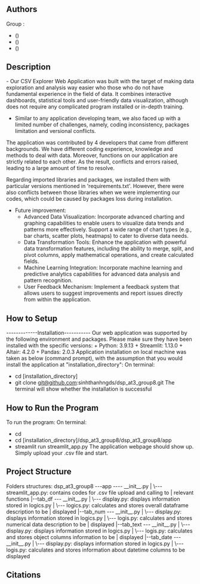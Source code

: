 # <project title>

## Authors
Group <group number> : 
- <first and last name> (<UTS student id>)
- <first and last name> (<UTS student id>)
- <first and last name> (<UTS student id>)

## Description
<What your application does>
- Our CSV Explorer Web Application was built with the target of making data exploration and analysis way easier who those who do not have fundamental experience in the field of data. It combines interactive dashboards, statistical tools and user-friendly data visualization, although does not require any complicated program installed or in-depth training.

- Similar to any application developing team, we also faced up with a limited number of challenges, namely, coding inconsistency, packages limitation and versional conflicts.

The application was contributed by 4 developers that came from different backgrounds. We have different coding experience, knowledge and methods to deal with data. Moreover, functions on our application are strictly related to each other. As the result, conflicts and errors raised, leading to a large amount of time to resolve.

Regarding imported libraries and packages, we installed them with particular versions mentioned in 'requirements.txt'. However, there were also conflicts between those libraries when we were implementing our codes, which could be caused by packages loss during installation.

- Future improvement:
	+ Advanced Data Visualization: Incorporate advanced charting and graphing capabilities to enable users to visualize data trends and patterns more effectively. Support a wide range of chart types (e.g., bar charts, scatter plots, heatmaps) to cater to diverse data needs.
	+ Data Transformation Tools: Enhance the application with powerful data transformation features, including the ability to merge, split, and pivot columns, apply mathematical operations, and create calculated fields.
	+ Machine Learning Integration: Incorporate machine learning and predictive analytics capabilities for advanced data analysis and pattern recognition.
	+ User Feedback Mechanism: Implement a feedback system that allows users to suggest improvements and report issues directly from within the application.


## How to Setup
-------------Installation-----------
Our web application was supported by the following environment and packages. Please make sure they have been installed with the specific versions:
	+ Python: 3.9.13
	+ Streamlit: 1.13.0
	+ Altair: 4.2.0
	+ Pandas: 2.0.3
Application installation on local machine was taken as below (command prompt), with the assumption that you would install the application at "installation_directory":
On terminal:
+ cd [installation_directory]
+ git clone git@github.com:sinhthanhngds/dsp_at3_group8.git
The terminal will show whether the installation is successful


## How to Run the Program
To run the program:
On terminal:
+ cd
+ cd [installation_directory]/dsp_at3_group8/dsp_at3_group8/app
+ streamlit run streamlit_app.py
The application webpage should show up. Simply upload your .csv file and start.

## Project Structure
<List all folders and files of this project and provide quick description for each of them>
Folders structures:
dsp_at3_group8 ---app ---- __init__.py
	       |      \---  streamlit_app.py: contains codes for .csv file upload and calling to 	       |	                              relevant functions
	       |--tab_df --- __init__.py	
               |         \--- display.py: displays information stored in logics.py
	       |          \--- logics.py: calculates and stores overall dataframe description to be 	       |				  displayed
               |--tab_num --- __init__.py
               |          \--- display.py: displays information stored in logics.py
               |           \--- logis.py: calculates and stores numerical data description to be               	       |				  displayed
               |--tab_text --- __init__.py
               |          \--- display.py: displays information stored in logics.py
               |           \--- logis.py: calculates and stores object columns information to be 	       |					displayed
	       |--tab_date --- __init__.py
               |          \--- display.py: displays information stored in logics.py
               |           \--- logis.py: calculates and stores information about datetime columns to 					  be displayed




## Citations
<Mention authors and provide links code you source externally>
